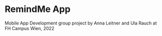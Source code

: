 # RemindMe App
Mobile App Development group project by Anna Leitner and Ula Rauch at FH Campus Wien, 2022
